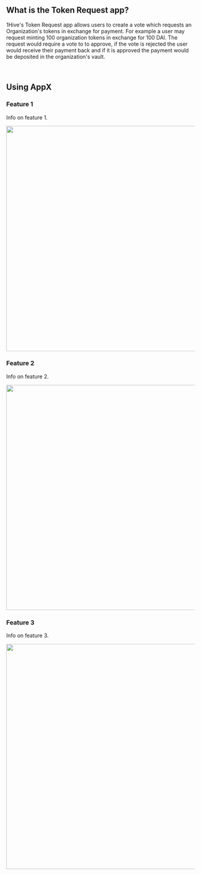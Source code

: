 <br />

## What is the Token Request app?

1Hive's Token Request app allows users to create a vote which requests an Organization's tokens in exchange for payment. For example a user may request minting 100 organization tokens in exchange for 100 DAI. The request would require a vote to to approve, if the vote is rejected the user would receive their payment back and if it is approved the payment would be deposited in the organization's vault.

<br />

## Using AppX

### Feature 1

Info on feature 1.

<p align="center">
    <img src="" width="600" />
</p>

### Feature 2

Info on feature 2.

<p align="center">
    <img src="" width="600" />
</p>

### Feature 3

Info on feature 3.

<p align="center">
    <img src="" width="600" />
</p>

<br />
